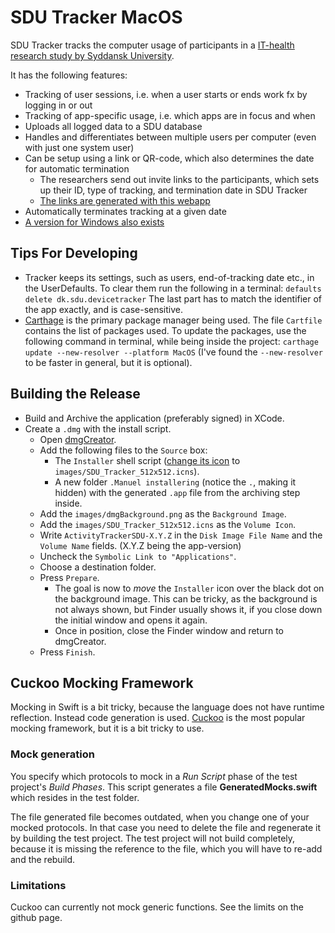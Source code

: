 # SDU Tracker MacOS

SDU Tracker tracks the computer usage of participants in a [IT-health research study by Syddansk University](https://www.researchgate.net/publication/340106467_Short-term_efficacy_of_reducing_screen_media_use_on_physical_activity_sleep_and_physiological_stress_in_families_with_children_aged_4-14_study_protocol_for_the_SCREENS_randomized_controlled_trial).

It has the following features:
   - Tracking of user sessions, i.e. when a user starts or ends work fx by logging in or out
   - Tracking of app-specific usage, i.e. which apps are in focus and when
   - Uploads all logged data to a SDU database
   - Handles and differentiates between multiple users per computer (even with just one system user)
   - Can be setup using a link or QR-code, which also determines the date for automatic termination
      - The researchers send out invite links to the participants, which sets up their ID, type of tracking, and termination date in SDU Tracker
      - [The links are generated with this webapp](https://github.com/Bargsteen/SDU-Tracker-Setup)
   - Automatically terminates tracking at a given date
   - [A version for Windows also exists](https://github.com/Bargsteen/SDU-Tracker-Windows)
   

## Tips For Developing
 * Tracker keeps its settings, such as users, end-of-tracking date etc., in the UserDefaults. To clear them run the following in a terminal: `defaults delete dk.sdu.devicetracker` The last part has to match the identifier of the app exactly, and is case-sensitive.
 * [Carthage](https://github.com/Carthage/Carthage) is the primary package manager being used. The file `Cartfile` contains the list of packages used. To update the packages, use the following command in terminal, while being inside the project: `carthage update --new-resolver --platform MacOS` (I've found the `--new-resolver` to be faster in general, but it is optional).

## Building the Release
 * Build and Archive the application (preferably signed) in XCode.
 * Create a `.dmg` with the install script.
    * Open [dmgCreator](https://sourceforge.net/projects/dmgcreator/).
    * Add the following files to the `Source` box:
      * The `Installer` shell script ([change its icon](https://9to5mac.com/2019/01/17/change-mac-icons/) to `images/SDU_Tracker_512x512.icns`).
      * A new folder `.Manuel installering` (notice the `.`, making it hidden) with the generated `.app` file from the archiving step inside.
    * Add the `images/dmgBackground.png` as the `Background Image`.
    * Add the `images/SDU_Tracker_512x512.icns` as the `Volume Icon`.
    * Write `ActivityTrackerSDU-X.Y.Z` in the `Disk Image File Name` and the `Volume Name` fields. (X.Y.Z being the app-version)
    * Uncheck the `Symbolic Link to "Applications"`.
    * Choose a destination folder.
    * Press `Prepare`.
      * The goal is now to _move_ the `Installer` icon over the black dot on the background image. This can be tricky, as the background is not always shown, but Finder usually shows it, if you close down the initial window and opens it again.
      * Once in position, close the Finder window and return to dmgCreator.
    * Press `Finish`.

## Cuckoo Mocking Framework
Mocking in Swift is a bit tricky, because the language does not have runtime reflection. Instead code generation is used.
[Cuckoo](https://github.com/Brightify/Cuckoo) is the most popular mocking framework, but it is a bit tricky to use.

### Mock generation
You specify which protocols to mock in a _Run Script_ phase of the test project's _Build Phases_.
This script generates a file **GeneratedMocks.swift** which resides in the test folder.

The file generated file becomes outdated, when you change one of your mocked protocols. 
In that case you need to delete the file and regenerate it by building the test project.
The test project will not build completely, because it is missing the reference to the file, which you will have to re-add and the rebuild.

### Limitations
Cuckoo can currently not mock generic functions. See the limits on the github page.
